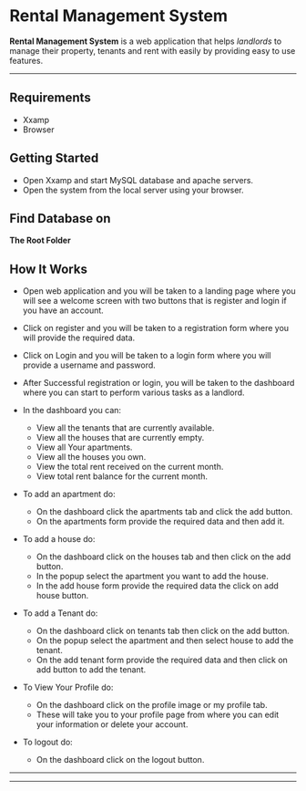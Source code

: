 # Rental Management System

__Rental Management System__ is a web application that helps *landlords* to manage their property, tenants and rent with easily by providing easy to use features.

___


## Requirements

* Xxamp
* Browser

## Getting Started

* Open Xxamp and start MySQL database and apache servers.
* Open the system from the local server using your browser.

## Find Database on
  __The Root Folder__

## How It Works

* Open web application and you will be taken to a landing page where you will see a welcome screen with two buttons that is register and login if you have an account.
* Click on register and you will be taken to a registration form where you will provide the required data.

* Click on Login and you will be taken to a login form where you will provide a username and password.
* After Successful registration or login, you will be taken to the dashboard where you can start to perform various tasks as a landlord.

* In the dashboard you can:
    * View all the tenants that are currently available.
    * View all the houses that are currently empty.
    * View all Your apartments.
    * View all the houses you own.
    * View the total rent received on the current month.
    * View total rent balance for the current month.

* To add an apartment do:
    * On the dashboard click the apartments tab and click the add button.
    * On the apartments form provide the required data and then add it.
* To add a house do:
    * On the dashboard click on the houses tab and then click on the add button.
    * In the popup select the apartment you want to add the house.
    * In the add house form provide the required data the click on add house button.

* To add a Tenant do:
    * On the dashboard click on tenants tab then click on the add button.
    * On the popup select the apartment and then select house to add the tenant.
    * On the add tenant form provide the required data and then      click on add button to add the tenant.
* To View Your Profile do:
    * On the dashboard click on the profile image or my profile tab.
    * These will take you to your profile page from where you can edit your information or delete your account.

* To logout do:
    * On the dashboard click on the logout button.

___


***

